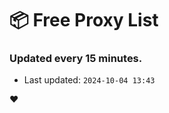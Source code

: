 # :package: Free Proxy List
### Updated every 15 minutes.

- Last updated: `2024-10-04 13:43`

:heart:
